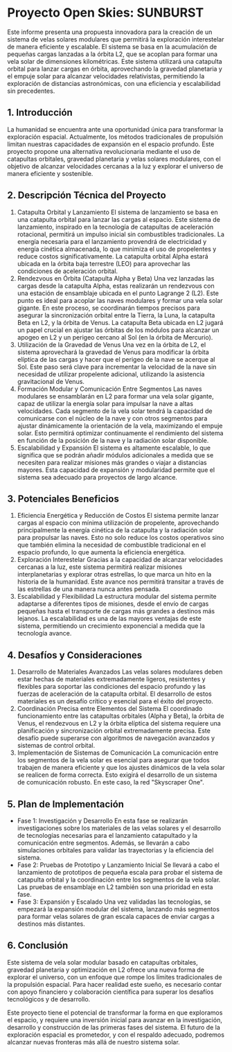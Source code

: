 # Proyecto Open Skies: SUNBURST
Este informe presenta una propuesta innovadora para la creación de un sistema de velas solares modulares que permitirá la exploración interestelar de manera eficiente y escalable. El sistema se basa en la acumulación de pequeñas cargas lanzadas a la órbita L2, que se acoplan para formar una vela solar de dimensiones kilométricas. Este sistema utilizará una catapulta orbital para lanzar cargas en órbita, aprovechando la gravedad planetaria y el empuje solar para alcanzar velocidades relativistas, permitiendo la exploración de distancias astronómicas, con una eficiencia y escalabilidad sin precedentes.

## 1. Introducción
La humanidad se encuentra ante una oportunidad única para transformar la exploración espacial. Actualmente, los métodos tradicionales de propulsión limitan nuestras capacidades de expansión en el espacio profundo. Este proyecto propone una alternativa revolucionaria mediante el uso de catapultas orbitales, gravedad planetaria y velas solares modulares, con el objetivo de alcanzar velocidades cercanas a la luz y explorar el universo de manera eficiente y sostenible.

## 2. Descripción Técnica del Proyecto
  1. Catapulta Orbital y Lanzamiento
El sistema de lanzamiento se basa en una catapulta orbital para lanzar las cargas al espacio. Este sistema de lanzamiento, inspirado en la tecnología de catapultas de aceleración rotacional, permitirá un impulso inicial sin combustibles tradicionales. La energía necesaria para el lanzamiento provendrá de electricidad y energía cinética almacenada, lo que minimiza el uso de propelentes y reduce costos significativamente. La catapulta orbital Alpha estará ubicada en la órbita baja terrestre (LEO) para aprovechar las condiciones de aceleración orbital.
  2. Rendezvous en Órbita (Catapulta Alpha y Beta)
Una vez lanzadas las cargas desde la catapulta Alpha, estas realizarán un rendezvous con una estación de ensamblaje ubicada en el punto Lagrange 2 (L2). Este punto es ideal para acoplar las naves modulares y formar una vela solar gigante. En este proceso, se coordinarán tiempos precisos para asegurar la sincronización orbital entre la Tierra, la Luna, la catapulta Beta en L2, y la órbita de Venus. La catapulta Beta ubicada en L2 jugará un papel crucial en ajustar las órbitas de los módulos para alcanzar un apogeo en L2 y un perigeo cercano al Sol (en la órbita de Mercurio).
  3. Utilización de la Gravedad de Venus
Una vez en la órbita de L2, el sistema aprovechará la gravedad de Venus para modificar la órbita elíptica de las cargas y hacer que el perigeo de la nave se acerque al Sol. Este paso será clave para incrementar la velocidad de la nave sin necesidad de utilizar propelente adicional, utilizando la asistencia gravitacional de Venus.
  4. Formación Modular y Comunicación Entre Segmentos
Las naves modulares se ensamblarán en L2 para formar una vela solar gigante, capaz de utilizar la energía solar para impulsar la nave a altas velocidades. Cada segmento de la vela solar tendrá la capacidad de comunicarse con el núcleo de la nave y con otros segmentos para ajustar dinámicamente la orientación de la vela, maximizando el empuje solar. Esto permitirá optimizar continuamente el rendimiento del sistema en función de la posición de la nave y la radiación solar disponible.
  5. Escalabilidad y Expansión
El sistema es altamente escalable, lo que significa que se podrán añadir módulos adicionales a medida que se necesiten para realizar misiones más grandes o viajar a distancias mayores. Esta capacidad de expansión y modularidad permite que el sistema sea adecuado para proyectos de largo alcance.

## 3. Potenciales Beneficios
  1. Eficiencia Energética y Reducción de Costos
El sistema permite lanzar cargas al espacio con mínima utilización de propelente, aprovechando principalmente la energía cinética de la catapulta y la radiación solar para propulsar las naves. Esto no solo reduce los costos operativos sino que también elimina la necesidad de combustible tradicional en el espacio profundo, lo que aumenta la eficiencia energética.
  2. Exploración Interestelar
Gracias a la capacidad de alcanzar velocidades cercanas a la luz, este sistema permitirá realizar misiones interplanetarias y explorar otras estrellas, lo que marca un hito en la historia de la humanidad. Este avance nos permitirá transitar a través de las estrellas de una manera nunca antes pensada.
  3. Escalabilidad y Flexibilidad
La estructura modular del sistema permite adaptarse a diferentes tipos de misiones, desde el envío de cargas pequeñas hasta el transporte de cargas más grandes a destinos más lejanos. La escalabilidad es una de las mayores ventajas de este sistema, permitiendo un crecimiento exponencial a medida que la tecnología avance.

## 4. Desafíos y Consideraciones
  1. Desarrollo de Materiales Avanzados
Las velas solares modulares deben estar hechas de materiales extremadamente ligeros, resistentes y flexibles para soportar las condiciones del espacio profundo y las fuerzas de aceleración de la catapulta orbital. El desarrollo de estos materiales es un desafío crítico y esencial para el éxito del proyecto.
  2. Coordinación Precisa entre Elementos del Sistema
El coordinado funcionamiento entre las catapultas orbitales (Alpha y Beta), la órbita de Venus, el rendezvous en L2 y la órbita elíptica del sistema requiere una planificación y sincronización orbital extremadamente precisa. Este desafío puede superarse con algoritmos de navegación avanzados y sistemas de control orbital.
  3. Implementación de Sistemas de Comunicación
La comunicación entre los segmentos de la vela solar es esencial para asegurar que todos trabajen de manera eficiente y que los ajustes dinámicos de la vela solar se realicen de forma correcta. Esto exigirá el desarrollo de un sistema de comunicación robusto. En este caso, la red "Skyscraper One".

## 5. Plan de Implementación
  - Fase 1: Investigación y Desarrollo
En esta fase se realizarán investigaciones sobre los materiales de las velas solares y el desarrollo de tecnologías necesarias para el lanzamiento catapultado y la comunicación entre segmentos. Además, se llevarán a cabo simulaciones orbitales para validar las trayectorias y la eficiencia del sistema.
  - Fase 2: Pruebas de Prototipo y Lanzamiento Inicial
Se llevará a cabo el lanzamiento de prototipos de pequeña escala para probar el sistema de catapulta orbital y la coordinación entre los segmentos de la vela solar. Las pruebas de ensamblaje en L2 también son una prioridad en esta fase.
  - Fase 3: Expansión y Escalado
Una vez validadas las tecnologías, se empezará la expansión modular del sistema, lanzando más segmentos para formar velas solares de gran escala capaces de enviar cargas a destinos más distantes.

## 6. Conclusión
Este sistema de vela solar modular basado en catapultas orbitales, gravedad planetaria y optimización en L2 ofrece una nueva forma de explorar el universo, con un enfoque que rompe los límites tradicionales de la propulsión espacial. Para hacer realidad este sueño, es necesario contar con apoyo financiero y colaboración científica para superar los desafíos tecnológicos y de desarrollo.

Este proyecto tiene el potencial de transformar la forma en que exploramos el espacio, y requiere una inversión inicial para avanzar en la investigación, desarrollo y construcción de las primeras fases del sistema. El futuro de la exploración espacial es prometedor, y con el respaldo adecuado, podremos alcanzar nuevas fronteras más allá de nuestro sistema solar.
